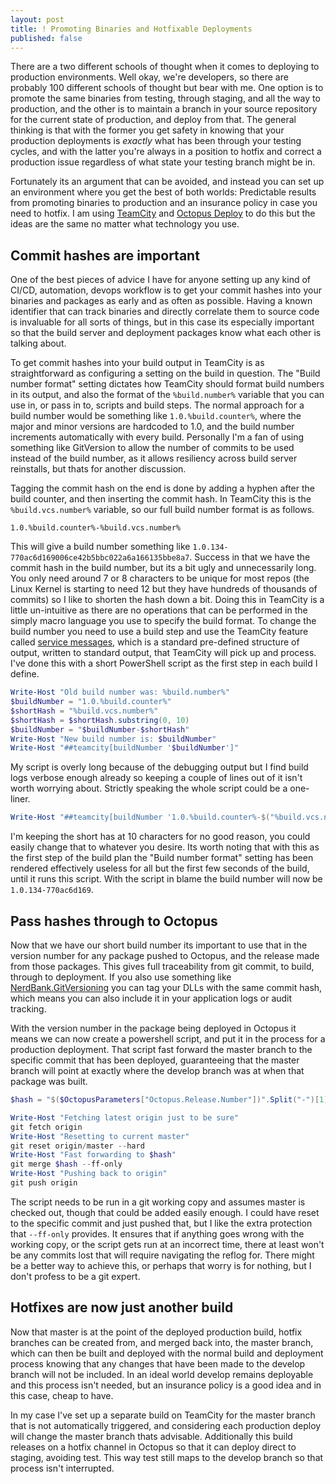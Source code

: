 ```yaml
---
layout: post
title: ! Promoting Binaries and Hotfixable Deployments
published: false
---
```


There are a two different schools of thought when it comes to deploying to production environments. Well okay, we're developers, so there are probably 100 different schools of thought but bear with me. One option is to promote the same binaries from testing, through staging, and all the way to production, and the other is to maintain a branch in your source repository for the current state of production, and deploy from that. The general thinking is that with the former you get safety in knowing that your production deployments is _exactly_ what has been through your testing cycles, and with the latter you're always in a position to hotfix and correct a production issue regardless of what state your testing branch might be in.

Fortunately its an argument that can be avoided, and instead you can set up an environment where you get the best of both worlds: Predictable results from promoting binaries to production and an insurance policy in case you need to hotfix. I am using [TeamCity](https://www.jetbrains.com/teamcity/) and [Octopus Deploy](https://www.jetbrains.com/teamcity/) to do this but the ideas are the same no matter what technology you use.

## Commit hashes are important

One of the best pieces of advice I have for anyone setting up any kind of CI/CD, automation, devops workflow is to get your commit hashes into your binaries and packages as early and as often as possible. Having a known identifier that can track binaries and directly correlate them to source code is invaluable for all sorts of things, but in this case its especially important so that the build server and deployment packages know what each other is talking about.

To get commit hashes into your build output in TeamCity is as straightforward as configuring a setting on the build in question. The "Build number format" setting dictates how TeamCity should format build numbers in its output, and also the format of the `%build.number%` variable that you can use in, or pass in to, scripts and build steps. The normal approach for a build number would be something like `1.0.%build.counter%`, where the major and minor versions are hardcoded to 1.0, and the build number increments automatically with every build. Personally I'm a fan of using something like GitVersion to allow the number of commits to be used instead of the build number, as it allows resiliency across build server reinstalls, but thats for another discussion.

Tagging the commit hash on the end is done by adding a hyphen after the build counter, and then inserting the commit hash. In TeamCity this is the `%build.vcs.number%` variable, so our full build number format is as follows.

```
1.0.%build.counter%-%build.vcs.number%
```

This will give a build number something like `1.0.134-770ac6d169006ce42b5bbc022a6a166135bbe8a7`. Success in that we have the commit hash in the build number, but its a bit ugly and unnecessarily long. You only need around 7 or 8 characters to be unique for most repos (the Linux Kernel is starting to need 12 but they have hundreds of thousands of commits) so I like to shorten the hash down a bit. Doing this in TeamCity is a little un-intuitive as there are no operations that can be performed in the simply macro language you use to specify the build format. To change the build number you need to use a build step and use the TeamCity feature called [service messages](https://confluence.jetbrains.com/display/TCD10/Build+Script+Interaction+with+TeamCity#BuildScriptInteractionwithTeamCity-servMsgsServiceMessages), which is a standard pre-defined structure of output, written to standard output, that TeamCity will pick up and process. I've done this with a short PowerShell script as the first step in each build I define.

```powershell
Write-Host "Old build number was: %build.number%"
$buildNumber = "1.0.%build.counter%"
$shortHash = "%build.vcs.number%"
$shortHash = $shortHash.substring(0, 10)
$buildNumber = "$buildNumber-$shortHash"
Write-Host "New build number is: $buildNumber"
Write-Host "##teamcity[buildNumber '$buildNumber']"
```

My script is overly long because of the debugging output but I find build logs verbose enough already so keeping a couple of lines out of it isn't worth worrying about. Strictly speaking the whole script could be a one-liner.

```powershell
Write-Host "##teamcity[buildNumber '1.0.%build.counter%-$("%build.vcs.number%".substring(0, 10))']"
```

I'm keeping the short has at 10 characters for no good reason, you could easily change that to whatever you desire. Its worth noting that with this as the first step of the build plan the "Build number format" setting has been rendered effectively useless for all but the first few seconds of the build, until it runs this script. With the script in blame the build number will now be `1.0.134-770ac6d169`.

## Pass hashes through to Octopus

Now that we have our short build number its important to use that in the version number for any package pushed to Octopus, and the release made from those packages. This gives full traceability from git commit, to build, through to deployment. If you also use something like [NerdBank.GitVersioning](https://github.com/AArnott/Nerdbank.GitVersioning) you can tag your DLLs with the same commit hash, which means you can also include it in your application logs or audit tracking.

With the version number in the package being deployed in Octopus it means we can now create a powershell script, and put it in the process for a production deployment. That script  fast forward the master branch to the specific commit that has been deployed, guaranteeing that the master branch will point at exactly where the develop branch was at when that package was built.

```powershell
$hash = "$($OctopusParameters["Octopus.Release.Number"])".Split("-")[1]

Write-Host "Fetching latest origin just to be sure"
git fetch origin
Write-Host "Resetting to current master"
git reset origin/master --hard
Write-Host "Fast forwarding to $hash"
git merge $hash --ff-only
Write-Host "Pushing back to origin"
git push origin
```

The script needs to be run in a git working copy and assumes master is checked out, though that could be added easily enough. I could have reset to the specific commit and just pushed that, but I like the extra protection that `--ff-only` provides. It ensures that if anything goes wrong with the working copy, or the script gets run at an incorrect time, there at least won't be any commits lost that will require navigating the reflog for. There might be a better way to achieve this, or perhaps that worry is for nothing, but I don't profess to be a git expert.

## Hotfixes are now just another build

Now that master is at the point of the deployed production build, hotfix branches can be created from, and merged back into, the master branch, which can then be built and deployed with the normal build and deployment process knowing that any changes that have been made to the develop branch will not be included. In an ideal world develop remains deployable and this process isn't needed, but an insurance policy is a good idea and in this case, cheap to have.

In my case I've set up a separate build on TeamCity for the master branch that is not automatically triggered, and considering each production deploy will change the master branch thats advisable. Additionally this build releases on a hotfix channel in Octopus so that it can deploy direct to staging, avoiding test. This way test still maps to the develop branch so that process isn't interrupted. 